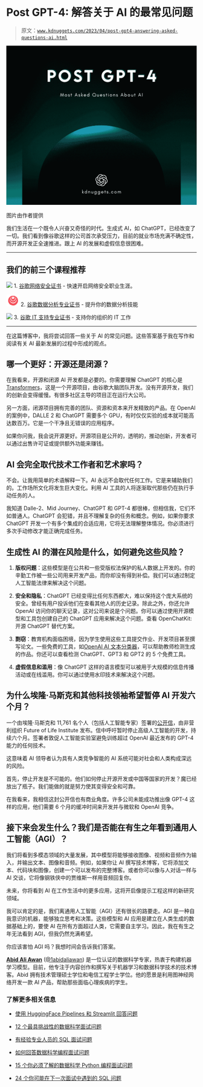 # Post GPT-4: 解答关于 AI 的最常见问题

> 原文：[`www.kdnuggets.com/2023/04/post-gpt4-answering-asked-questions-ai.html`](https://www.kdnuggets.com/2023/04/post-gpt4-answering-asked-questions-ai.html)

![Post GPT-4: 解答关于 AI 的最常见问题](img/10d2bafe3de4c3e00dfad87ef0c47d1e.png)

图片由作者提供

我们生活在一个既令人兴奋又奇怪的时代。生成式 AI，如 ChatGPT，已经改变了一切。我们看到像谷歌这样的公司首次承受压力，目前的就业市场充满不确定性，而开源开发正全速推进。跟上 AI 的发展和虚假信息很困难。

* * *

## 我们的前三个课程推荐

![](img/0244c01ba9267c002ef39d4907e0b8fb.png) 1\. [谷歌网络安全证书](https://www.kdnuggets.com/google-cybersecurity) - 快速开启网络安全职业生涯。

![](img/e225c49c3c91745821c8c0368bf04711.png) 2\. [谷歌数据分析专业证书](https://www.kdnuggets.com/google-data-analytics) - 提升你的数据分析技能

![](img/0244c01ba9267c002ef39d4907e0b8fb.png) 3\. [谷歌 IT 支持专业证书](https://www.kdnuggets.com/google-itsupport) - 支持你的组织的 IT 工作

* * *

在这篇博客中，我将尝试回答一些关于 AI 的常见问题。这些答案基于我在写作和阅读有关 AI 最新发展的过程中形成的观点。

## 哪一个更好：开源还是闭源？

在我看来，开源和闭源 AI 开发都是必要的。你需要理解 ChatGPT 的核心是[Transformers](https://ai.googleblog.com/2017/08/transformer-novel-neural-network.html)，这是一个开源项目，由谷歌大脑团队开发。没有开源开发，我们的创新会变得缓慢。有很多社区主导的项目正在运行大公司。

另一方面，闭源项目拥有完善的团队、资源和资本来开发精致的产品。在 OpenAI 的案例中，DALLE 2 和 ChatGPT 需要多个 GPU，有时仅仅实验的成本就可能高达数百万。它是一个干净且无错误的应用程序。

如果你问我，我会说开源更好。开源项目是公开的，透明的，推动创新，开发者可以通过出售许可证或提供额外功能来赚钱。

## AI 会完全取代技术工作者和艺术家吗？

不会。让我用简单的术语解释一下。AI 永远不会取代任何工作。它是来辅助我们的。工作场所文化将发生巨大变化。利用 AI 工具的人将逐渐取代那些仍在执行手动任务的人。

我知道 Dalle-2、Mid Journey、ChatGPT 和 GPT-4 都很棒，但相信我，它们不如普通人。ChatGPT 会犯错，并且不理解复杂的任务和概念。例如，如果你要求 ChatGPT 开发一个有多个集成的合适应用，它将无法理解整体情况。你必须进行多次手动修改才能正确完成任务。

## 生成性 AI 的潜在风险是什么，如何避免这些风险？

1.  **版权问题**：这些模型是在公共和一些受版权法保护的私人数据上开发的。你的辛勤工作被一些公司用来开发产品，而你却没有得到补偿。我们可以通过制定人工智能法律来解决这个问题。

1.  **安全和隐私**：ChatGPT 已经变得比任何东西都大，难以保持这个庞大系统的安全。曾经有用户投诉他们在查看其他人的历史记录。除此之外，你还允许 OpenAI 访问你的聊天记录，这对公司来说是个问题。你可以通过使用开源模型和工具包创建自己的 ChatGPT 应用来解决这个问题。查看 OpenChatKit: 开源 ChatGPT 替代方案。

1.  **剽窃**：教育机构面临困境，因为学生使用这些工具提交作业、开发项目甚至撰写论文。一些免费的工具，如[OpenAI AI 文本分类器](https://platform.openai.com/ai-text-classifier)，可以帮助教师检测生成的作品。你还可以查看检测 ChatGPT、GPT3 和 GPT2 的 5 个免费工具。

1.  **虚假信息和滥用**：像 ChatGPT 这样的语言模型可以被用于大规模的信息传播活动或在线滥用。你可以通过使用水印技术来解决这个问题。

## 为什么埃隆·马斯克和其他科技领袖希望暂停 AI 开发六个月？

一个由埃隆·马斯克和 11,761 名个人（包括人工智能专家）签署的[公开信](https://futureoflife.org/open-letter/pause-giant-ai-experiments/)，由非营利组织 Future of Life Institute 发布。信中呼吁暂时停止高级人工智能的开发，持续六个月。签署者敦促人工智能实验室避免训练超过 OpenAI 最近发布的 GPT-4 能力的任何技术。

这意味着 AI 领导者认为具有人类竞争智能的 AI 系统可能对社会和人类构成深远的风险。

首先，停止开发是不可能的。他们如何停止开源开发或中国等国家的开发？魔已经放出了瓶子。我们能做的就是努力使其变得安全和可靠。

在我看来，我相信这封公开信也有商业角度。许多公司未能成功推出像 GPT-4 这样的应用，他们需要 6 个月的缓冲时间来开发并与微软和 OpenAI 竞争。

## 接下来会发生什么？我们是否能在有生之年看到通用人工智能（AGI）？

我们将看到多模态领域的大量发展，其中模型将能够接收图像、视频和音频作为输入，并输出文本、图像和音频。例如，如果你让 AI 撰写技术博客，它将添加文本、代码块和图像，创建一个可以发布的完整博客。或者你可以像与人对话一样与 AI 交谈，它将像钢铁侠中的贾维斯一样用音频回复你。

未来，你将看到 AI 在工作生活中的更多应用，这将开启像提示工程这样的新研究领域。

我可以肯定的是，我们离通用人工智能（AGI）还有很长的路要走。AGI 是一种自我意识的机器，能够独立思考和决策。这些模型和 AI 应用是建立在人类生成的数据基础上的，要使 AI 在所有方面超过人类，它需要自主学习。因此，我在有生之年无法看到 AGI，但我仍然充满希望。

你应该害怕 AGI 吗？我想时间会告诉我们答案。

**[Abid Ali Awan](https://www.polywork.com/kingabzpro)** ([@1abidaliawan](https://twitter.com/1abidaliawan)) 是一位认证的数据科学专家，热衷于构建机器学习模型。目前，他专注于内容创作和撰写关于机器学习和数据科学技术的技术博客。Abid 拥有技术管理硕士学位和电信工程学士学位。他的愿景是利用图神经网络开发一款 AI 产品，帮助那些面临心理疾病的学生。

### 了解更多相关信息

+   [使用 HuggingFace Pipelines 和 Streamlit 回答问题](https://www.kdnuggets.com/2021/10/simple-question-answering-web-app-hugging-face-pipelines.html)

+   [12 个最具挑战性的数据科学面试问题](https://www.kdnuggets.com/2022/07/12-challenging-data-science-interview-questions.html)

+   [有经验专业人员的 SQL 面试问题](https://www.kdnuggets.com/2022/01/sql-interview-questions-experienced-professionals.html)

+   [如何回答数据科学编程面试问题](https://www.kdnuggets.com/2022/01/answer-data-science-coding-interview-questions.html)

+   [15 个你必须了解的数据科学 Python 编程面试问题](https://www.kdnuggets.com/2022/04/15-python-coding-interview-questions-must-know-data-science.html)

+   [24 个你可能在下一次面试中遇到的 SQL 问题](https://www.kdnuggets.com/2022/06/24-sql-questions-might-see-next-interview.html)
